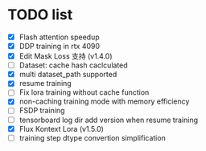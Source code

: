# TODO list

- [x] Flash attention speedup
- [x] DDP training in rtx 4090
- [x] Edit Mask Loss 支持 (v1.4.0)
- [ ] Dataset: cache hash caclculated
- [x] multi dataset_path supported
- [x] resume training
- [ ] Fix lora training without cache function
- [x] non-caching training mode with memory efficiency
- [ ] FSDP training
- [ ] tensorboard log dir add version when resume training
- [x] Flux Kontext Lora (v1.5.0)
- [ ] training step dtype convertion simplification